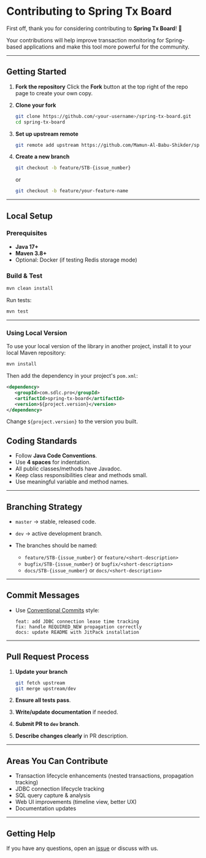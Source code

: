 # Contributing to Spring Tx Board

First off, thank you for considering contributing to **Spring Tx Board**! 🎉

Your contributions will help improve transaction monitoring for Spring-based applications and make this tool more
powerful for the community.

---

## Getting Started

1. **Fork the repository**
   Click the **Fork** button at the top right of the repo page to create your own copy.

2. **Clone your fork**

   ```bash
   git clone https://github.com/<your-username>/spring-tx-board.git
   cd spring-tx-board
   ```

3. **Set up upstream remote**

   ```bash
   git remote add upstream https://github.com/Mamun-Al-Babu-Shikder/spring-tx-board.git
   ```

4. **Create a new branch**

   ```bash
   git checkout -b feature/STB-{issue_number}
   ```

   or

   ```bash
   git checkout -b feature/your-feature-name
   ```

---

## Local Setup

### Prerequisites

* **Java 17+**
* **Maven 3.8+**
* Optional: Docker (if testing Redis storage mode)

### Build & Test

```bash
mvn clean install
```

Run tests:

```bash
mvn test
```

---

### Using Local Version
To use your local version of the library in another project, install it to your local Maven repository:

```bash
mvn install
```
Then add the dependency in your project's `pom.xml`:

```xml
<dependency>
   <groupId>com.sdlc.pro</groupId>
   <artifactId>spring-tx-board</artifactId>
   <version>${project.version}</version>
</dependency>
```
Change `${project.version}` to the version you built.

## Coding Standards

* Follow **Java Code Conventions**.
* Use **4 spaces** for indentation.
* All public classes/methods have Javadoc.
* Keep class responsibilities clear and methods small.
* Use meaningful variable and method names.

---

## Branching Strategy

* `master` → stable, released code.
* `dev` → active development branch.
* The branches should be named:

    * `feature/STB-{issue_number}` or `feature/<short-description>`
    * `bugfix/STB-{issue_number}` or `bugfix/<short-description>`
    * `docs/STB-{issue_number}` or `docs/<short-description>`

---

## Commit Messages

* Use [Conventional Commits](https://www.conventionalcommits.org/) style:

  ```
  feat: add JDBC connection lease time tracking
  fix: handle REQUIRED_NEW propagation correctly
  docs: update README with JitPack installation
  ```

---

## Pull Request Process

1. **Update your branch**

   ```bash
   git fetch upstream
   git merge upstream/dev
   ```
2. **Ensure all tests pass**.
3. **Write/update documentation** if needed.
4. **Submit PR to `dev` branch**.
5. **Describe changes clearly** in PR description.

---

## Areas You Can Contribute

* Transaction lifecycle enhancements (nested transactions, propagation tracking)
* JDBC connection lifecycle tracking
* SQL query capture & analysis
* Web UI improvements (timeline view, better UX)
* Documentation updates

---

## Getting Help

If you have any questions, open an [issue](https://github.com/Mamun-Al-Babu-Shikder/spring-tx-board/issues) or discuss with us.

